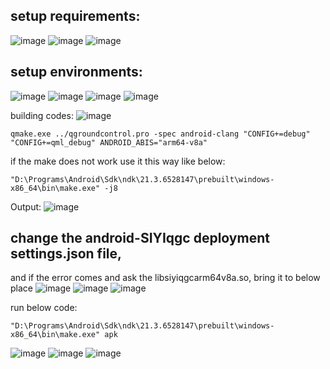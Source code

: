 ## setup requirements:
![image](https://github.com/UbaydullohML/QGC-compile/assets/75980506/f7082a0f-6738-4b18-b363-b0238dc2dd61)
![image](https://github.com/UbaydullohML/QGC-compile/assets/75980506/a84fbffd-a0ab-4986-b73b-889ae4df7ec2)
![image](https://github.com/UbaydullohML/QGC-compile/assets/75980506/2d7df5fd-ed81-4451-a4d5-45f92bb86f5c)

## setup environments:
![image](https://github.com/UbaydullohML/QGC-compile/assets/75980506/76405cca-7a54-4f3e-864e-ba823660d2ea)
![image](https://github.com/UbaydullohML/QGC-compile/assets/75980506/25db8183-87b2-42ec-be65-afcf571d57b9)
![image](https://github.com/UbaydullohML/QGC-compile/assets/75980506/80b650b7-2ea0-492b-b124-11ed1aedf8c2)
![image](https://github.com/UbaydullohML/QGC-compile/assets/75980506/e07b8b1b-f151-4bde-838d-3861987c55c5)


building codes:
![image](https://github.com/UbaydullohML/QGC-compile/assets/75980506/bf015470-3649-465d-8d54-86e49eb4803e)

    qmake.exe ../qgroundcontrol.pro -spec android-clang "CONFIG+=debug" "CONFIG+=qml_debug" ANDROID_ABIS="arm64-v8a"

if the make does not work use it this way like below:

    "D:\Programs\Android\Sdk\ndk\21.3.6528147\prebuilt\windows-x86_64\bin\make.exe" -j8

Output:
![image](https://github.com/UbaydullohML/QGC-compile/assets/75980506/ff8dd9fd-6fd9-43ee-97ea-bfa4a87979ae)

## change the android-SIYIqgc deployment settings.json file,
and if the error comes and ask the libsiyiqgcarm64v8a.so, bring it to below place 
![image](https://github.com/UbaydullohML/QGC-compile/assets/75980506/edd39304-841e-4be7-9460-a5d8d1192eff)
![image](https://github.com/UbaydullohML/QGC-compile/assets/75980506/856c9f17-798f-49fd-966c-e161dca3bba4)
![image](https://github.com/UbaydullohML/QGC-compile/assets/75980506/7b00ef25-932c-4149-bc61-1361872b22d3)

run below code:

    "D:\Programs\Android\Sdk\ndk\21.3.6528147\prebuilt\windows-x86_64\bin\make.exe" apk
![image](https://github.com/UbaydullohML/QGC-compile/assets/75980506/4931e67c-b292-4ecc-9f12-9a6f56299d18)
![image](https://github.com/UbaydullohML/QGC-compile/assets/75980506/13cd364a-ebd1-41ba-8788-684dc5a502fb)
![image](https://github.com/UbaydullohML/QGC-compile/assets/75980506/146afea7-720a-4af2-8eb7-04289427a66c)

